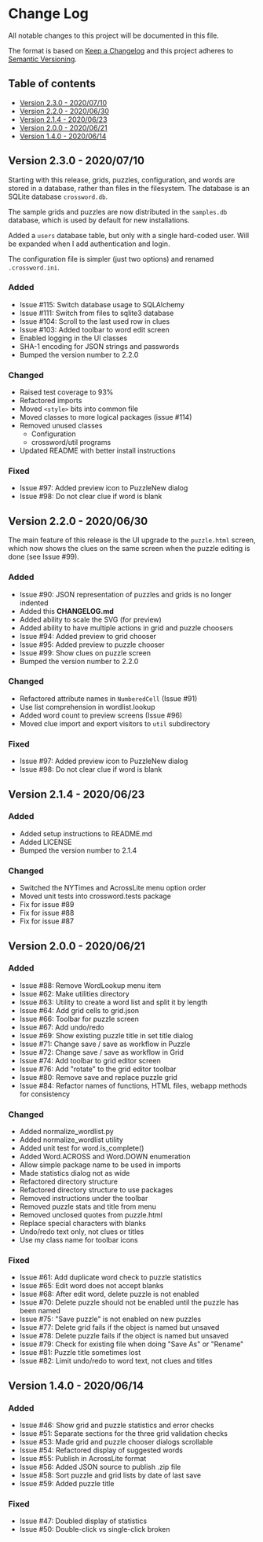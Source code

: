 # Change Log
All notable changes to this project will be documented in this file.
 
The format is based on [Keep a Changelog](http://keepachangelog.com/)
and this project adheres to [Semantic Versioning](http://semver.org/).

## Table of contents
- [Version 2.3.0 - 2020/07/10](#version-230---20200710)
- [Version 2.2.0 - 2020/06/30](#version-220---20200630)
- [Version 2.1.4 - 2020/06/23](#version-214---20200623)
- [Version 2.0.0 - 2020/06/21](#version-200---20200621)
- [Version 1.4.0 - 2020/06/14](#version-140---20200614)

## Version 2.3.0 - 2020/07/10

Starting with this release, grids, puzzles, configuration,
and words are stored in a database, rather than files in
the filesystem.  The database is an SQLite database
`crossword.db`.

The sample grids and puzzles are now distributed in
the `samples.db` database, which is used by default
for new installations.

Added a `users` database table, but only with a
single hard-coded user.  Will be expanded when I
add authentication and login.

The configuration file is simpler (just two options)
and renamed `.crossword.ini`.

### Added

- Issue #115: Switch database usage to SQLAlchemy
- Issue #111: Switch from files to sqlite3 database
- Issue #104: Scroll to the last used row in clues
- Issue #103: Added toolbar to word edit screen
- Enabled logging in the UI classes
- SHA-1 encoding for JSON strings and passwords
- Bumped the version number to 2.2.0

### Changed

- Raised test coverage to 93%
- Refactored imports
- Moved `<style>` bits into common file
- Moved classes to more logical packages (issue #114)
- Removed unused classes
    - Configuration
    - crossword/util programs
- Updated README with better install instructions

### Fixed

- Issue #97: Added preview icon to PuzzleNew dialog
- Issue #98: Do not clear clue if word is blank

## Version 2.2.0 - 2020/06/30

The main feature of this release is the UI upgrade to the `puzzle.html`
screen, which now shows the clues on the same screen when the puzzle
editing is done (see Issue #99).

### Added

- Issue #90: JSON representation of puzzles and grids is no longer indented
- Added this **CHANGELOG.md**
- Added ability to scale the SVG (for preview)
- Added ability to have multiple actions in grid and puzzle choosers
- Issue #94: Added preview to grid chooser
- Issue #95: Added preview to puzzle chooser
- Issue #99: Show clues on puzzle screen
- Bumped the version number to 2.2.0

### Changed

- Refactored attribute names in `NumberedCell` (Issue #91)
- Use list comprehension in wordlist.lookup
- Added word count to preview screens (Issue #96)
- Moved clue import and export visitors to `util` subdirectory

### Fixed

- Issue #97: Added preview icon to PuzzleNew dialog
- Issue #98: Do not clear clue if word is blank

## Version 2.1.4 - 2020/06/23

### Added

- Added setup instructions to README.md
- Added LICENSE
- Bumped the version number to 2.1.4

### Changed

- Switched the NYTimes and AcrossLite menu option order
- Moved unit tests into crossword.tests package
- Fix for issue #89
- Fix for issue #88
- Fix for issue #87

## Version 2.0.0 - 2020/06/21

### Added

- Issue #88: Remove WordLookup menu item
- Issue #62: Make utilities directory
- Issue #63: Utility to create a word list and split it by length
- Issue #64: Add grid cells to grid.json
- Issue #66: Toolbar for puzzle screen
- Issue #67: Add undo/redo
- Issue #69: Show existing puzzle title in set title dialog
- Issue #71: Change save / save as workflow in Puzzle
- Issue #72: Change save / save as workflow in Grid
- Issue #74: Add toolbar to grid editor screen
- Issue #76: Add "rotate" to the grid editor toolbar
- Issue #80: Remove save and replace puzzle grid
- Issue #84: Refactor names of functions, HTML files, webapp methods for consistency

### Changed

- Added normalize_wordlist.py
- Added normalize_wordlist utility
- Added unit test for word.is_complete()
- Added Word.ACROSS and Word.DOWN enumeration
- Allow simple package name to be used in imports
- Made statistics dialog not as wide
- Refactored directory structure
- Refactored directory structure to use packages
- Removed instructions under the toolbar
- Removed puzzle stats and title from menu
- Removed unclosed quotes from puzzle.html
- Replace special characters with blanks
- Undo/redo text only, not clues or titles
- Use my class name for toolbar icons

### Fixed

- Issue #61: Add duplicate word check to puzzle statistics
- Issue #65: Edit word does not accept blanks
- Issue #68: After edit word, delete puzzle is not enabled
- Issue #70: Delete puzzle should not be enabled until the puzzle has been named
- Issue #75: "Save puzzle" is not enabled on new puzzles
- Issue #77: Delete grid fails if the object is named but unsaved
- Issue #78: Delete puzzle fails if the object is named but unsaved
- Issue #79: Check for existing file when doing "Save As" or "Rename"
- Issue #81: Puzzle title sometimes lost
- Issue #82: Limit undo/redo to word text, not clues and titles
 

## Version 1.4.0 - 2020/06/14

### Added

- Issue #46: Show grid and puzzle statistics and error checks
- Issue #51: Separate sections for the three grid validation checks
- Issue #53: Made grid and puzzle chooser dialogs scrollable
- Issue #54: Refactored display of suggested words
- Issue #55: Publish in AcrossLite format
- Issue #56: Added JSON source to publish .zip file
- Issue #58: Sort puzzle and grid lists by date of last save
- Issue #59: Added puzzle title

### Fixed

- Issue #47: Doubled display of statistics
- Issue #50: Double-click vs single-click broken
